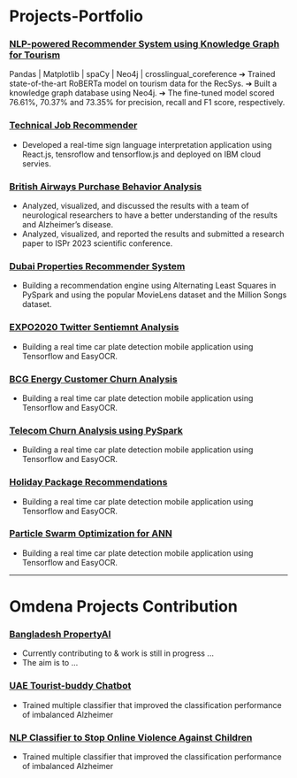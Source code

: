 # Projects-Portfolio

### [NLP-powered Recommender System using Knowledge Graph for Tourism](https://github.com/MoRaouf/NLP-powered-Recommender-System-using-Knowledge-Graph-for-Tourism)
Pandas | Matplotlib | spaCy | Neo4j | crosslingual_coreference
    ➔ Trained state-of-the-art RoBERTa model on tourism data for the RecSys.
    ➔ Built a knowledge graph database using Neo4j.
    ➔ The fine-tuned model scored 76.61%, 70.37% and 73.35% for precision, 
       recall and F1 score, respectively.


### [Technical Job Recommender](https://github.com/MoRaouf/Tech-Job-Recommendation) ### 
* Developed a real-time sign language interpretation application using React.js, tensroflow and tensorflow.js and deployed on IBM cloud servies.

### [British Airways Purchase Behavior Analysis](https://github.com/MoRaouf/BA-Purchase-Behavior-Analysis) ###
* Analyzed, visualized, and discussed the results with a team of neurological researchers to have a better understanding of the results and Alzheimer’s disease. 
* Analyzed, visualized, and reported the results and submitted a research paper to ISPr 2023 scientific conference.

### [Dubai Properties  Recommender System](https://github.com/MoRaouf/Dubai-PropertyAI) ###
* Building a recommendation engine using Alternating Least Squares in PySpark and using the popular MovieLens dataset and the Million Songs dataset.

### [EXPO2020 Twitter Sentiemnt Analysis](https://github.com/MoRaouf/Twitter-Sentiment-Analysis) ###
* Building a real time car plate detection mobile application using Tensorflow and EasyOCR. 

### [BCG Energy Customer Churn Analysis](https://github.com/MoRaouf/BCG-Energy-Customer-Churn-Analysis) ###
* Building a real time car plate detection mobile application using Tensorflow and EasyOCR. 

### [Telecom Churn Analysis using PySpark](https://github.com/MoRaouf/Churn-Analysis-PySpark) ###
* Building a real time car plate detection mobile application using Tensorflow and EasyOCR. 

### [Holiday Package Recommendations](https://github.com/MoRaouf/Holiday-Package-Recommendations) ###
* Building a real time car plate detection mobile application using Tensorflow and EasyOCR. 

### [Particle Swarm Optimization for ANN](https://github.com/MoRaouf/Particle-Swarm-Optimization-for-ANN) ###
* Building a real time car plate detection mobile application using Tensorflow and EasyOCR. 

----

# Omdena Projects Contribution

### [Bangladesh PropertyAI](https://omdena.com/chapter-challenges/propertyai-a-one-stop-solution-for-real-estate-data-powered-by-ai/) ###
* Currently contributing to & work is still in progress ...
* The aim is to ...

### [UAE Tourist-buddy Chatbot](https://omdena.com/chapter-challenges/uae-tourist-buddy-chatbot/) ###
* Trained multiple classifier that improved the classification performance of imbalanced Alzheimer

### [NLP Classifier to Stop Online Violence Against Children](https://omdena.com/chapter-challenges/stop-online-violence-against-children-studied-by-france-chapter/) ###
* Trained multiple classifier that improved the classification performance of imbalanced Alzheimer
